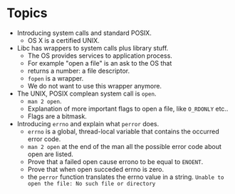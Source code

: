 # Topics

* Introducing system calls and standard POSIX.
  * OS X is a certified UNIX.
* Libc has wrappers to system calls plus library stuff.
  * The OS provides services to application process.
  * For example "open a file" is an ask to the OS that
  * returns a number: a file descriptor.
  * `fopen` is a wrapper.
  * We do not want to use this wrapper anymore.
* The UNIX, POSIX complean system call is `open`.
  * `man 2 open`.
  * Explanation of more important flags to open a file, like `O_RDONLY` etc..
  * Flags are a bitmask.
* Introducing `errno` and explain what `perror` does.
  * `errno` is a global, thread-local variable that contains the occurred error code.
  * `man 2 open` at the end of the man all the possible error code about open
are listed.
  * Prove that a failed open cause errono to be equal to `ENOENT`.
  * Prove that when open succeded errno is zero.
  * the `perror` function translates the errno value in a string.
`Unable to open the file: No such file or directory`
